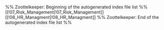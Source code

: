 %% Zoottelkeeper: Beginning of the autogenerated index file list  %%
 [[!07_Risk_Management|!07_Risk_Management]]
 [[!08_HR_Managment|!08_HR_Managment]]
%% Zoottelkeeper: End of the autogenerated index file list  %%
